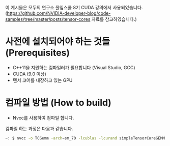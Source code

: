 이 게시물은 모두의 연구소 풀잎스쿨 8기 CUDA 강의에서 사용되었습니다.  
(https://github.com/NVIDIA-developer-blog/code-samples/tree/master/posts/tensor-cores 자료를 참고하였습니다.)  

사전에 설치되어야 하는 것들 (Prerequisites)
=============

* C++11을 지원하는 컴파일러가 필요합니다 (Visual Studio, GCC)
* CUDA (9.0 이상) 
* 텐서 코어를 내장하고 있는 GPU

컴파일 방법 (How to build)
===========

* Nvcc를 사용하여 컴파일 합니다.

컴파일 하는 과정은 다음과 같습니다.
```bash
~: $ nvcc -o TCGemm -arch=sm_70 -lcublas -lcurand simpleTensorCoreGEMM.cu
```


